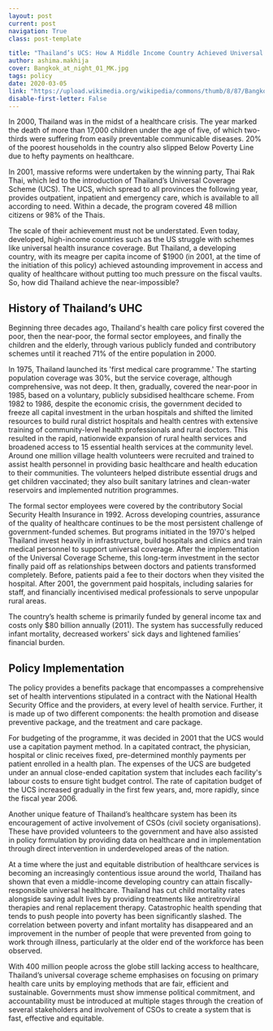 ```yaml
---
layout: post
current: post
navigation: True
class: post-template

title: "Thailand’s UCS: How A Middle Income Country Achieved Universal Health Coverage"
author: ashima.makhija
cover: Bangkok_at_night_01_MK.jpg
tags: policy
date: 2020-03-05
link: "https://upload.wikimedia.org/wikipedia/commons/thumb/8/87/Bangkok_at_night_01_%28MK%29.jpg/640px-Bangkok_at_night_01_%28MK%29.jpg"
disable-first-letter: False
---
```

In 2000, Thailand was in the midst of a healthcare crisis. The year marked the death of more than 17,000 children under the age of five, of which two-thirds were suffering from easily preventable communicable diseases. 20% of the poorest households in the country also slipped Below Poverty Line due to hefty payments on healthcare.

In 2001, massive reforms were undertaken by the winning party, Thai Rak Thai, which led to the introduction of Thailand’s Universal Coverage Scheme (UCS). The UCS, which spread to all provinces the following year, provides outpatient, inpatient and emergency care, which is available to all according to need. Within a decade, the program covered 48 million citizens or 98% of the Thais.

The scale of their achievement must not be understated. Even today, developed, high-income countries such as the US struggle with schemes like universal health insurance coverage. But Thailand, a developing country, with its meagre per capita income of $1900 (in 2001, at the time of the initiation of this policy) achieved astounding improvement in access and quality of healthcare without putting too much pressure on the fiscal vaults. So, how did Thailand achieve the near-impossible?

## **History of Thailand’s UHC**

Beginning three decades ago, Thailand's health care policy first covered the poor, then the near-poor, the formal sector employees, and finally the children and the elderly, through various publicly funded and contributory schemes until it reached 71% of the entire population in 2000.

In 1975, Thailand launched its 'first medical care programme.' The starting population coverage was 30%, but the service coverage, although comprehensive, was not deep. It then, gradually, covered the near-poor in 1985, based on a voluntary, publicly subsidised healthcare scheme. From 1982 to 1986, despite the economic crisis, the government decided to freeze all capital investment in the urban hospitals and shifted the limited resources to build rural district hospitals and health centres with extensive training of community-level health professionals and rural doctors. This resulted in the rapid, nationwide expansion of rural health services and broadened access to 15 essential health services at the community level. Around one million village health volunteers were recruited and trained to assist health personnel in providing basic healthcare and health education to their communities. The volunteers helped distribute essential drugs and get children vaccinated; they also built sanitary latrines and clean-water reservoirs and implemented nutrition programmes.

The formal sector employees were covered by the contributory Social Security Health Insurance in 1992. Across developing countries, assurance of the quality of healthcare continues to be the most persistent challenge of government-funded schemes. But programs initiated in the 1970's helped Thailand invest heavily in infrastructure, build hospitals and clinics and train medical personnel to support universal coverage. After the implementation of the Universal Coverage Scheme, this long-term investment in the sector finally paid off as relationships between doctors and patients transformed completely. Before, patients paid a fee to their doctors when they visited the hospital. After 2001, the government paid hospitals, including salaries for staff, and financially incentivised medical professionals to serve unpopular rural areas.

The country’s health scheme is primarily funded by general income tax and costs only $80 billion annually (2011). The system has successfully reduced infant mortality, decreased workers' sick days and lightened families’ financial burden.

## **Policy Implementation**

The policy provides a benefits package that encompasses a comprehensive set of health interventions stipulated in a contract with the National Health Security Office and the providers, at every level of health service. Further, it is made up of two different components: the health promotion and disease preventive package, and the treatment and care package.

For budgeting of the programme, it was decided in 2001 that the UCS would use a capitation payment method. In a capitated contract, the physician, hospital or clinic receives fixed, pre-determined monthly payments per patient enrolled in a health plan. The expenses of the UCS are budgeted under an annual close-ended capitation system that includes each facility's labour costs to ensure tight budget control. The rate of capitation budget of the UCS increased gradually in the first few years, and, more rapidly, since the fiscal year 2006.  

Another unique feature of Thailand’s healthcare system has been its encouragement of active involvement of CSOs (civil society organisations). These have provided volunteers to the government and have also assisted in policy formulation by providing data on healthcare and in implementation through direct intervention in underdeveloped areas of the nation.

At a time where the just and equitable distribution of healthcare services is becoming an increasingly contentious issue around the world, Thailand has shown that even a middle-income developing country can attain fiscally-responsible universal healthcare. Thailand has cut child mortality rates alongside saving adult lives by providing treatments like antiretroviral therapies and renal replacement therapy. Catastrophic health spending that tends to push people into poverty has been significantly slashed. The correlation between poverty and infant mortality has disappeared and an improvement in the number of people that were prevented from going to work through illness, particularly at the older end of the workforce has been observed.

With 400 million people across the globe still lacking access to healthcare, Thailand’s universal coverage scheme emphasises on focusing on primary health care units by employing methods that are fair, efficient and sustainable. Governments must show immense political commitment, and accountability must be introduced at multiple stages through the creation of several stakeholders and involvement of CSOs to create a system that is fast, effective and equitable.
